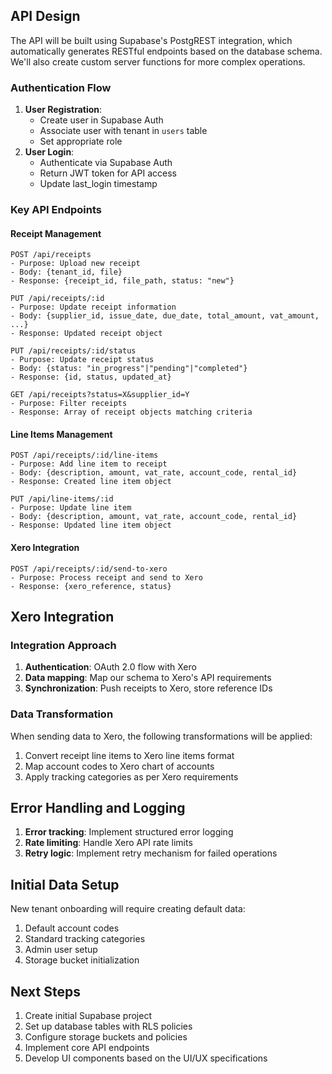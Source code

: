 ## API Design

The API will be built using Supabase's PostgREST integration, which automatically generates RESTful endpoints based on the database schema. We'll also create custom server functions for more complex operations.

### Authentication Flow



1. **User Registration**:
   * Create user in Supabase Auth
   * Associate user with tenant in `users` table
   * Set appropriate role
2. **User Login**:
   * Authenticate via Supabase Auth
   * Return JWT token for API access
   * Update last_login timestamp

### Key API Endpoints

#### Receipt Management

```
POST /api/receipts
- Purpose: Upload new receipt
- Body: {tenant_id, file}
- Response: {receipt_id, file_path, status: "new"}
```

```
PUT /api/receipts/:id
- Purpose: Update receipt information
- Body: {supplier_id, issue_date, due_date, total_amount, vat_amount, ...}
- Response: Updated receipt object
```

```
PUT /api/receipts/:id/status
- Purpose: Update receipt status
- Body: {status: "in_progress"|"pending"|"completed"}
- Response: {id, status, updated_at}
```

```
GET /api/receipts?status=X&supplier_id=Y
- Purpose: Filter receipts
- Response: Array of receipt objects matching criteria
```

#### Line Items Management

```
POST /api/receipts/:id/line-items
- Purpose: Add line item to receipt
- Body: {description, amount, vat_rate, account_code, rental_id}
- Response: Created line item object
```

```
PUT /api/line-items/:id
- Purpose: Update line item
- Body: {description, amount, vat_rate, account_code, rental_id}
- Response: Updated line item object
```

#### Xero Integration

```
POST /api/receipts/:id/send-to-xero
- Purpose: Process receipt and send to Xero
- Response: {xero_reference, status}
```

## Xero Integration

### Integration Approach



1. **Authentication**: OAuth 2.0 flow with Xero
2. **Data mapping**: Map our schema to Xero's API requirements
3. **Synchronization**: Push receipts to Xero, store reference IDs

### Data Transformation

When sending data to Xero, the following transformations will be applied:



1. Convert receipt line items to Xero line items format
2. Map account codes to Xero chart of accounts
3. Apply tracking categories as per Xero requirements

## Error Handling and Logging



1. **Error tracking**: Implement structured error logging
2. **Rate limiting**: Handle Xero API rate limits
3. **Retry logic**: Implement retry mechanism for failed operations

## Initial Data Setup

New tenant onboarding will require creating default data:



1. Default account codes
2. Standard tracking categories
3. Admin user setup
4. Storage bucket initialization

## Next Steps



1. Create initial Supabase project
2. Set up database tables with RLS policies
3. Configure storage buckets and policies
4. Implement core API endpoints
5. Develop UI components based on the UI/UX specifications


